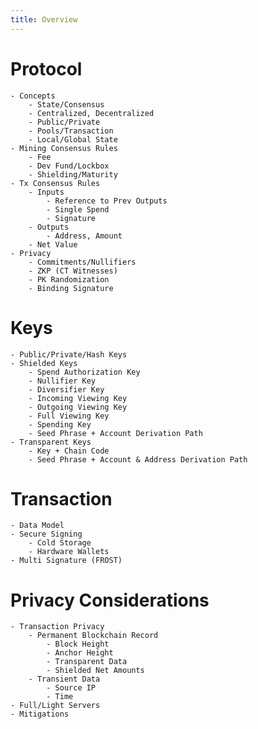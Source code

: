 ```yaml
---
title: Overview
---
```

# Protocol
    - Concepts
        - State/Consensus
        - Centralized, Decentralized
        - Public/Private
        - Pools/Transaction
        - Local/Global State
    - Mining Consensus Rules
        - Fee
        - Dev Fund/Lockbox
        - Shielding/Maturity
    - Tx Consensus Rules
        - Inputs
            - Reference to Prev Outputs
            - Single Spend
            - Signature
        - Outputs
            - Address, Amount
        - Net Value
    - Privacy
        - Commitments/Nullifiers
        - ZKP (CT Witnesses)
        - PK Randomization
        - Binding Signature
# Keys
    - Public/Private/Hash Keys
    - Shielded Keys
        - Spend Authorization Key
        - Nullifier Key
        - Diversifier Key
        - Incoming Viewing Key
        - Outgoing Viewing Key
        - Full Viewing Key
        - Spending Key
        - Seed Phrase + Account Derivation Path
    - Transparent Keys
        - Key + Chain Code
        - Seed Phrase + Account & Address Derivation Path
# Transaction
    - Data Model
    - Secure Signing
        - Cold Storage
        - Hardware Wallets
    - Multi Signature (FROST)
# Privacy Considerations
    - Transaction Privacy
        - Permanent Blockchain Record
            - Block Height
            - Anchor Height
            - Transparent Data
            - Shielded Net Amounts
        - Transient Data
            - Source IP
            - Time
    - Full/Light Servers
    - Mitigations
